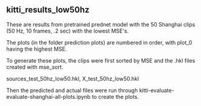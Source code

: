 ## kitti_results_low50hz

These are results from pretrained prednet model with the 50 Shanghai clips (50 Hz, 10 frames, .2 sec) with the lowest MSE's.

The plots (in the folder prediction plots) are numbered in order, with plot_0 having the highest MSE.

To generate these plots, the clips were first sorted by MSE and the .hkl files created with mse_sort.

sources_test_50hz_low50.hkl, X_test_50hz_low50.hkl

Then the predicted and actual files were run through kitti-evaluate-evaluate-shanghai-all-plots.ipynb to create the plots.


